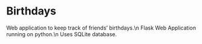 # Birthdays
Web application to keep track of friends’ birthdays.\n
Flask Web Application running on python.\n 
Uses SQLite database.
